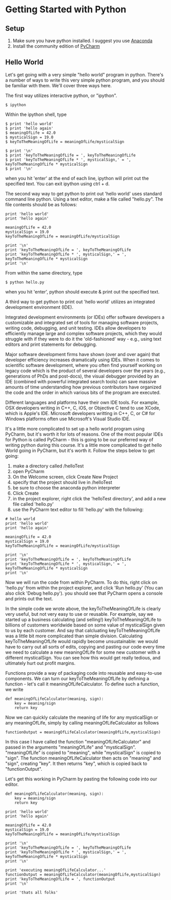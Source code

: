 # Getting Started with Python

## Setup
1. Make sure you have python installed. I suggest you use [Anaconda](https://www.continuum.io/downloads)
2. Install the community edition of [PyCharm](https://www.jetbrains.com/pycharm/)

## Hello World

Let's get going with a very simple "hello world" program in python. There's a number of ways to write this very simple python program, and you should be familiar with them. We'll cover three ways here. 

The first way utilizes interactive python, or "ipython".

    $ ipython

Within the ipython shell, type

    $ print 'hello world'
    $ print 'hello again'
    $ meaningOfLife = 42.0
    $ mysticalSign = 19.0
    $ keyToTheMeaningOfLife = meaningOfLife/mysticalSign
    
    $ print '\n'
    $ print 'keyToTheMeaningOfLife = ', keyToTheMeaningOfLife
    $ print 'keyToTheMeaningOfLife * ', mysticalSign,' = ', keyToTheMeaningOfLife * mysticalSign
    $ print '\n'

when you hit 'enter' at the end of each line, ipython will print out the specified text. You can exit ipython using ctrl + d.

The second way way to get python to print out 'hello world' uses standard command line python. Using a text editor, make a file called "hello.py". The file contents should be as follows:

```
print 'hello world'
print 'hello again'

meaningOfLife = 42.0
mysticalSign = 19.0
keyToTheMeaningOfLife = meaningOfLife/mysticalSign

print '\n'
print 'keyToTheMeaningOfLife = ', keyToTheMeaningOfLife
print 'keyToTheMeaningOfLife * ', mysticalSign,' = ', keyToTheMeaningOfLife * mysticalSign
print '\n'
```

From within the same directory, type 

    $ python hello.py

when you hit 'enter', python should execute & print out the specified text.

A third way to get python to print out 'hello world' utilizes an integrated development environment (IDE). 

Integrated development environments (or IDEs) offer software developers a customizable and integrated set of tools for managing software projects, writing code, debugging, and unit testing. IDEs allow developers to efficiently manage large and complex software projects, which they would struggle with if they were to do it the 'old-fashioned' way - e.g., using text editors and print statements for debugging.

Major software development firms have shown (over and over again) that developer efficiency increases dramatically using IDEs. When it comes to scientific software development, where you often find yourself working on legacy code which is the product of several developers over the years (e.g., generations of PhDs and post-docs), the visual debugger provided by an IDE (combined with powerful integrated search tools) can save massive amounts of time understanding how previous contributors have organized the code and the order in which various bits of the program are executed.

Different languages and platforms have their own IDE tools. For example, OSX developers writing in C++, C, iOS, or Objective C tend to use XCode, which is Apple's IDE. Microsoft developers writting in C++, C, or C# for Windows platforms often use Microsoft's Visual Studio IDE.

It's a little more complicated to set up a hello world program using PyCharm, but it's worth it for lots of reasons. One of the most popular IDEs for Python is called PyCharm - this is going to be our preferred way of writing python during this course. It's a little more complicated to get hello World going in PyCharm, but it's worth it. Follow the steps below to get going:

1) make a directory called /helloTest
2) open PyCharm
3) On the Welcome screen, click Create New Project
4) specify that the project should live in /helloTest
5) be sure to choose the anaconda python interpreter
6) Click Create
7) in the project explorer, right click the 'helloTest directory', and add a new file called 'hello.py'
8) use the PyCharm text editor to fill 'hello.py' with the following:
```
# hello world
print 'hello world'
print 'hello again'

meaningOfLife = 42.0
mysticalSign = 19.0
keyToTheMeaningOfLife = meaningOfLife/mysticalSign

print '\n'
print 'keyToTheMeaningOfLife = ', keyToTheMeaningOfLife
print 'keyToTheMeaningOfLife * ', mysticalSign,' = ', keyToTheMeaningOfLife * mysticalSign
print '\n'
```
Now we will run the code from within PyCharm. To do this, right click on 'hello.py' from within the project explorer, and click 'Run hello.py' (You can also click 'Debug hello.py'). you should see that PyCharm opens a console and prints out the text.

In the simple code we wrote above, the keyToTheMeaningOfLife is clearly very useful, but not very easy to use or reusable. For example, say we started up a business calculating (and selling!) keyToTheMeaningOfLife to billions of customers worldwide based on some value of mysticalSign given to us by each customer. And say that calcluating keyToTheMeaningOfLife was a little bit more complicated than simple division. Calculating keyToTheMeaningOfLife would rapidly become unsustainable: we would have to carry out all sorts of edits, copying and pasting our code every time we need to calculate a new meaningOfLife for some new customer with a different mysticalSign. You can see how this would get really tedious, and ultimately hurt out profit margins.

Functions provide a way of packaging code into reusable and easy-to-use components. We can turn our keyToTheMeaningOfLife by defining a function - let's call it meaningOfLifeCalculator. To define such a function, we write
```
def meaningOfLifeCalculator(meaning, sign):
    key = meaning/sign
    return key
```
Now we can quickly calculate the meaning of life for any mysticalSign or any meaningOfLife, simply by calling meaningOfLifeCalculator as follows
```
functionOutput = meaningOfLifeCalculator(meaningOfLife,mysticalSign)
```

In this case I have called the function "meaningOfLifeCalculator" and passed in the arguments "meaningOfLife" and "mysticalSign". "meaningOfLife" is copied to "meaning", while "mysticalSign" is copied to "sign". The function meaningOfLifeCalculator then acts on "meaning" and "sign", creating "key". It then returns "key", which is copied back to "functionOutput".

Let's get this working in PyCharm by pasting the following code into our editor.
```
def meaningOfLifeCalculator(meaning, sign):
    key = meaning/sign
    return key

print 'hello world'
print 'hello again'

meaningOfLife = 42.0
mysticalSign = 19.0
keyToTheMeaningOfLife = meaningOfLife/mysticalSign

print '\n'
print 'keyToTheMeaningOfLife = ', keyToTheMeaningOfLife
print 'keyToTheMeaningOfLife * ', mysticalSign,' = ', keyToTheMeaningOfLife * mysticalSign
print '\n'

print 'executing meaningOfLifeCalculator...'
functionOutput = meaningOfLifeCalculator(meaningOfLife,mysticalSign)
print 'keyToTheMeaningOfLife = ', functionOutput
print '\n'

print 'thats all folks'
```



